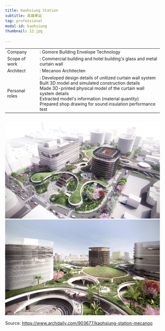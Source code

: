 ```yaml
---
title: Kaohsiung Station
subtitle: 高雄車站
tag: professional
modal-id: kaohsiung
thumbnail: 12.jpg

---
```

<table class="table__professional">
    <tbody>
        <tr>
            <td>
                Company&nbsp;&nbsp;&nbsp;
            </td>
            <td>
                : Gomore Building Envelope Technology
            </td>
        </tr>
        <tr>
            <td>
                Scope of work
            </td>
            <td>
                : Commercial building and hotel building's glass and metal curtain wall
            </td>
        </tr>
        <tr>
            <td>
                Architect
            </td>
            <td>
                : Mecanoo Architecten
            </td>
        </tr>
        <tr>
            <td>
                Personal roles
            </td>
            <td>
                : Developed design details of unitized curtain wall system <br>
                Built 3D model and simulated construction details <br>
                Made 3D-printed physical model of the curtain wall system details <br>
                Extracted model's information (material quantity) <br>
                Prepared shop drawing for sound insulation performance test
            </td>
        </tr>
    </tbody>
</table>
<br>

<img src="images/portfolio/12/12A.jpg" class="img-responsive img-centered" alt="Kaohsiung Station">
<img src="images/portfolio/12/12B.jpg" class="img-responsive img-centered" alt="Kaohsiung Station">

Source: <a href="https://www.archdaily.com/903677/kaohsiung-station-mecanoo"> https://www.archdaily.com/903677/kaohsiung-station-mecanoo </a>
